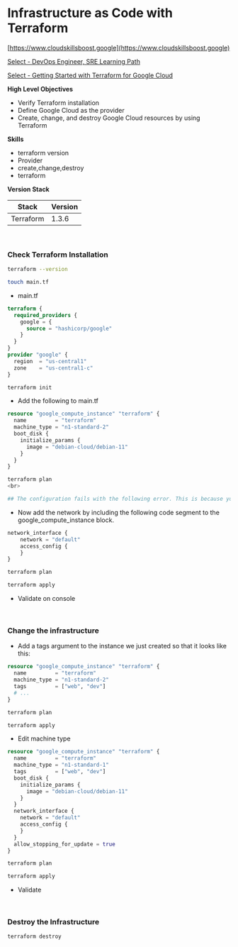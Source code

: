 # Infrastructure as Code with Terraform

[https://www.cloudskillsboost.google](https://www.cloudskillsboost.google)

[Select - DevOps Engineer, SRE Learning Path](https://www.cloudskillsboost.google/paths)

[Select - Getting Started with Terraform for Google Cloud](https://www.cloudskillsboost.google/paths)

**High Level Objectives**

- Verify Terraform installation
- Define Google Cloud as the provider
- Create, change, and destroy Google Cloud resources by using Terraform

**Skills**
- terraform version
- Provider
- create,change,destroy
- terraform

**Version Stack**

| Stack     | Version |
|-----------|---------|
| Terraform | 1.3.6   |



<br>

### Check Terraform Installation

```bash
terraform --version

touch main.tf
```

- main.tf

```terraform
terraform {
  required_providers {
    google = {
      source = "hashicorp/google"
    }
  }
}
provider "google" {
  region  = "us-central1"
  zone    = "us-central1-c"
}
```

```bash
terraform init
```

- Add the following to main.tf

```terraform
resource "google_compute_instance" "terraform" {
  name         = "terraform"
  machine_type = "n1-standard-2"
  boot_disk {
    initialize_params {
      image = "debian-cloud/debian-11"
    }
  }
}
```

```bash
terraform plan
<br>

## The configuration fails with the following error. This is because you cannot configure a compute engine without a network.
```

- Now add the network by including the following code segment to the google_compute_instance block.

```terraform
network_interface {
    network = "default"
    access_config {
    }
}
```

```bash
terraform plan

terraform apply
```

- Validate on console

<br>

### Change the infrastructure

- Add a tags argument to the instance we just created so that it looks like this:

```terraform
resource "google_compute_instance" "terraform" {
  name         = "terraform"
  machine_type = "n1-standard-2"
  tags         = ["web", "dev"]
  # ...
}
```

```bash
terraform plan

terraform apply
```

- Edit machine type

```terraform
resource "google_compute_instance" "terraform" {
  name         = "terraform"
  machine_type = "n1-standard-1"
  tags         = ["web", "dev"]
  boot_disk {
    initialize_params {
      image = "debian-cloud/debian-11"
    }
  }
  network_interface {
    network = "default"
    access_config {
    }
  }
  allow_stopping_for_update = true
}
```

```bash
terraform plan

terraform apply
```

- Validate

<br>

### Destroy the Infrastructure

```bash
terraform destroy
```